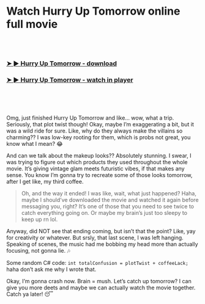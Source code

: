 <h1>Watch Hurry Up Tomorrow online full movie</h1>


<br><br>

<h3><a href="https://Matts-geabmeasarsla1987.github.io/evnwfbauwg/">➤ ► Hurry Up Tomorrow - download</a></h3> 
<h3><a href="https://Matts-geabmeasarsla1987.github.io/evnwfbauwg/">➤ ► Hurry Up Tomorrow - watch in player</a></h3>


<br><br><br>


Omg, just finished Hurry Up Tomorrow and like... wow, what a trip. Seriously, that plot twist though! Okay, maybe I’m exaggerating a bit, but it was a wild ride for sure. Like, why do they always make the villains so charming?? I was low-key rooting for them, which is probs not great, you know what I mean? 😂

And can we talk about the makeup looks?? Absolutely stunning. I swear, I was trying to figure out which products they used throughout the whole movie. It’s giving vintage glam meets futuristic vibes, if that makes any sense. You know I’m gonna try to recreate some of those looks tomorrow, after I get like, my third coffee.

> Oh, and the way it ended! I was like, wait, what just happened? Haha, maybe I should’ve downloaded the movie and watched it again before messaging you, right? It’s one of those that you need to see twice to catch everything going on. Or maybe my brain’s just too sleepy to keep up rn lol.

Anyway, did NOT see that ending coming, but isn’t that the point? Like, yay for creativity or whatever. But srsly, that last scene, I was left hanging. Speaking of scenes, the music had me bobbing my head more than actually focusing, not gonna lie. 🎶

Some random C# code: `int totalConfusion = plotTwist + coffeeLack;` haha don’t ask me why I wrote that.

Okay, I’m gonna crash now. Brain = mush. Let’s catch up tomorrow? I can give you more deets and maybe we can actually watch the movie together. Catch ya later! 😴
